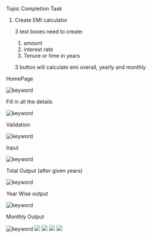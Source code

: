 Topic Completion Task 

1) Create EMI calculator

    3 text boxes need to create:


    1. amount
    2. interest rate
    3. Tenure or time in years


    3 button will calculate emi overall, yearly and monthly



 HomePage

<img src="https://media.discordapp.net/attachments/533295727745564682/955413722350895124/unknown.png?width=1248&height=663" alt="keyword" /> 

 Fill in all the details

<img src="https://media.discordapp.net/attachments/533295727745564682/955413777149464656/unknown.png?width=941&height=662" alt="keyword" />

 Validation

<img src="https://media.discordapp.net/attachments/533295727745564682/955413900067762176/unknown.png?width=910&height=663" alt="keyword" />

 Input

<img src="https://media.discordapp.net/attachments/533295727745564682/955413982510972958/unknown.png?width=1233&height=663" alt="keyword"/>

 Total Output (after given years)

<img src="https://media.discordapp.net/attachments/533295727745564682/955414072805974046/unknown.png" alt="keyword"/>

 Year Wise output

<img src="https://media.discordapp.net/attachments/533295727745564682/955414206344204288/unknown.png" alt="keyword" />

 Monthly Output

<img src="https://cdn.discordapp.com/attachments/533295727745564682/955414345376997386/unknown.png" alt="keyword" />

<img src="https://media.discordapp.net/attachments/533295727745564682/955415988193591316/unknown.png?width=788&height=662"/>

<img src="https://media.discordapp.net/attachments/533295727745564682/955416138639093820/unknown.png?width=836&height=662"/>

<img src="https://media.discordapp.net/attachments/533295727745564682/955416325822500864/unknown.png?width=756&height=662"/>

<img src="https://cdn.discordapp.com/attachments/533295727745564682/955416472446963742/unknown.png"/>



